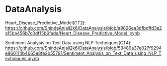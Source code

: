 # DataAnalysis

Heart_Disease_Predictive_Model(CT2):
https://github.com/ShindeAnjali2k6/DataAnalysis/blob/a9826ea3dfbdffd3a2a15ba456b7c0df15b6fada/Heart_Disease_Predictive_Model.ipynb


Sentiment Analysis on Text Data using NLP Techniques(CT4):
https://github.com/ShindeAnjali2k6/DataAnalysis/blob/59489a37e027f9294e860114b4665e8fe2b55791/Sentiment_Analysis_on_Text_Data_using_NLP_Techniques.ipynb
